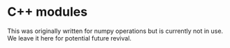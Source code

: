 # C++ modules
This was originally written for numpy operations but is currently not in use.
We leave it here for potential future revival.